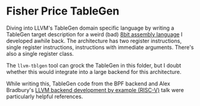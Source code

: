# Fisher Price TableGen

Diving into LLVM's TableGen domain specific language by writing a TableGen target description for a weird (bad) [8bit assembly language](https://github.com/mkitzan/bare-metal-embedded/tree/master/c/k8-assembly) I developed awhile back. The architecture has two register instructions, single register instructions, instructions with immediate arguments. There's also a single register class.

The `llvm-tblgen` tool can grock the TableGen in this folder, but I doubt whether this would integrate into a large backend for this architecture.

While writing this, TableGen code from the BPF backend and Alex Bradbury's [LLVM backend development by example (RISC-V)](https://www.youtube.com/watch?v=AFaIP-dF-RA) talk were particularly helpful references.
